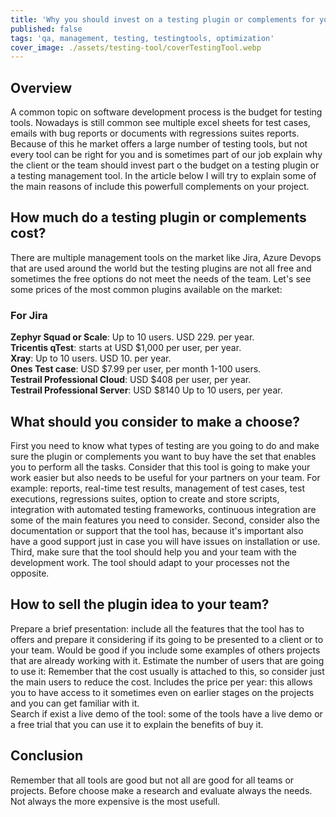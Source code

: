 ```yaml
---
title: 'Why you should invest on a testing plugin or complements for your project' 
published: false
tags: 'qa, management, testing, testingtools, optimization'
cover_image: ./assets/testing-tool/coverTestingTool.webp
---
```


## Overview

A common topic on software development process is the budget for testing tools. Nowadays is still common see multiple
excel sheets for test cases, emails with bug reports or documents with regressions suites reports. Because of this he market offers a large number of testing tools, but not every tool can be right for you
and is sometimes part of our job explain why the client or the team should invest part o the budget on a testing plugin
or a testing management tool. In the article below I will try to explain some of the main reasons of include this powerfull complements on your project.

## How much do a testing plugin or complements cost?

There are multiple management tools on the market like Jira, Azure Devops that are used around the world but the testing plugins are not all free and sometimes the free options do not meet the needs of the team.
Let's see some prices of the most common plugins available on the market:

### For Jira  

**Zephyr Squad or Scale**: Up to 10 users. USD 229. per year.  
**Tricentis qTest**: starts at USD $1,000 per user, per year.  
**Xray**: Up to 10 users. USD 10. per year.  
**Ones Test case**: USD $7.99 per user, per month 1-100 users.  
**Testrail Professional Cloud**: USD $408 per user, per year.  
**Testrail Professional Server**: USD $8140 Up to 10 users, per year.  

## What should you consider to make a choose?

First you need to know what types of testing are you going to do and make sure the plugin or complements you want to buy have the set that enables you to perform all the tasks. Consider that this tool is going to make your work easier but also needs to be useful for your partners on your team. For example: reports, real-time test results, management of test cases, test executions, regressions suites, option to create and store scripts, integration with automated testing frameworks, continuous integration are some of the main features you need to consider.
Second, consider also the documentation or support that the tool has, because it's important also have a good support just in case you will have issues on installation or use.
Third, make sure that the tool should help you and your team with the development work. The tool should adapt to your processes not the opposite.

## How to sell the plugin idea to your team?

Prepare a brief presentation: include all the features that the tool has to offers and prepare it considering if its going to be presented to a client or to your team. Would be good if you include some examples of others projects that are already working with it.
Estimate the number of users that are going to use it: Remember that the cost usually is attached to this, so consider just the main users to reduce the cost.
Includes the price per year: this allows you to have access to it sometimes even on earlier stages on the projects and you can get familiar with it.  
Search if exist a live demo of the tool: some of the tools have a live demo or a free trial that you can use it to explain the benefits of buy it.

## Conclusion

Remember that all tools are good but not all are good for all teams or projects. Before choose make a research and evaluate always the needs. Not always the more expensive is the most usefull.
